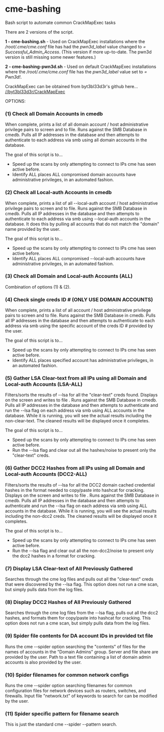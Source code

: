 # cme-bashing
Bash script to automate common CrackMapExec tasks

There are 2 versions of the script.

**1 - cme-bashing.sh** - Used on CrackMapExec installations where the */root/.cme/cme.conf* file has had the *pwn3d_label* value changed to *= Successful_Admin_Access*. (This version if more up-to-date.  The pwn3d version is still missing some newer features.)

**2 - cme-bashing-pwn3d.sh** - Used on default CrackMapExec installations where the */root/.cme/cme.conf* file has the *pwn3d_label* value set to *= Pwn3d!*.

CrackMapExec can be obtained from byt3bl33d3r's github here... [//byt3bl33d3r/CrackMapExec](https://github.com/byt3bl33d3r/CrackMapExec)

OPTIONS:

### (1) Check all Domain Accounts in cmedb

When complete, prints a list of all domain account / host administrative privilege pairs to screen and to file.  Runs against the SMB Database in cmedb.  Pulls all IP addresses in the database and then attempts to authenticate to each address via smb using all domain accounts in the database.

  The goal of this script is to...
  
   - Speed up the scans by only attempting to connect to IPs cme has seen active before.
   - Identify ALL places ALL compromised domain accounts have administrative privileges, in an automated fashion.
      
      
### (2) Check all Local-auth Accounts in cmedb

When complete, prints a list of all --local-auth account / host administrative privilege pairs to screen and to file.  Runs against the SMB Database in cmedb.  Pulls all IP addresses in the database and then attempts to authenticate to each address via smb using --local-auth accounts in the database.  It does this by pulling all accounts that do not match the "domain" name provided by the user.

  The goal of this script is to...
  
   - Speed up the scans by only attempting to connect to IPs cme has seen active before.
   - Identify ALL places ALL compromised --local-auth accounts have administrative privileges, in an automated fashion.
  
  
### (3) Check all Domain and Local-auth Accounts (ALL)

   Combination of options (1) & (2).
 
 
### (4) Check single creds ID # (ONLY USE DOMAIN ACCOUNTS)

When complete, prints a list of all account / host administrative privilege pairs to screen and to file.  Runs against the SMB Database in cmedb.  Pulls all IP addresses in the database and then attempts to authenticate to each address via smb using the specific account of the creds ID # provided by the user.

  The goal of this script is to...

   - Speed up the scans by only attempting to connect to IPs cme has seen active before.
   - Identify ALL places specified account has administrative privileges, in an automated fashion.
 
 
### (5) Gather LSA Clear-text from all IPs using all Domain and Local-auth Accounts (LSA-ALL)

Filters/sorts the results of --lsa for all the "clear-text" creds found. Displays on the screen and writes to file .  Runs against the SMB Database in cmedb.  Pulls all IP addresses in the database and then attempts to authenticate and run the --lsa flag on each address via smb using ALL accounts in the database.  While it is running, you will see the actual results including the non-clear-text.  The cleaned results will be displayed once it completes.

  The goal of this script is to...

   - Speed up the scans by only attempting to connect to IPs cme has seen active before.
   - Run the --lsa flag and clear out all the hashes/noise to present only the "clear-text" creds.
  
  
### (6) Gather DCC2 Hashes from all IPs using all Domain and Local-auth Accounts (DCC2-ALL)

Filters/sorts the results of --lsa for all the DCC2 domain cached credential hashes in the format needed to copy/paste into hashcat for cracking. Displays on the screen and writes to file . Runs against the SMB Database in cmedb.  Pulls all IP addresses in the database and then attempts to authenticate and run the --lsa flag on each address via smb using ALL accounts in the database. While it is running, you will see the actual results including the non-dcc2 creds.  The cleaned results will be displayed once it completes.

  The goal of this script is to...

   - Speed up the scans by only attempting to connect to IPs cme has seen active before.
   - Run the --lsa flag and clear out all the non-dcc2/noise to present only the dcc2 hashes in a format for cracking.
  
### (7) Display LSA Clear-text of All Previously Gathered
 
 Searches through the cme log files and pulls out all the "clear-text" creds that were discovered by the --lsa flag.  This option does not run a cme scan, but simply pulls data from the log files.
 
 
### (8) Display DCC2 Hashes of All Previously Gathered
 
Searches through the cme log files from the --lsa flag, pulls out all the dcc2 hashes, and formats them for copy/paste into hashcat for cracking.  This option does not run a cme scan, but simply pulls data from the log files.
  
  
### (9) Spider file contents for DA account IDs in provided txt file

Runs the cme --spider option searching the "contents" of files for the names of accounts in the "Domain Admins" group.  Server and file share are provided by the user.  Path to a text file containing a list of domain admin accounts is also provided by the user.


### (10) Spider filenames for common network configs

Runs the cme --spider option searching filenames for common configuration files for network devices such as routers, switches, and firewalls.  Input file "network.txt" of keywords to search for can be modified by the user.


### (11) Spider specific pattern for filename search

This is just the standard cme --spider --pattern search.
